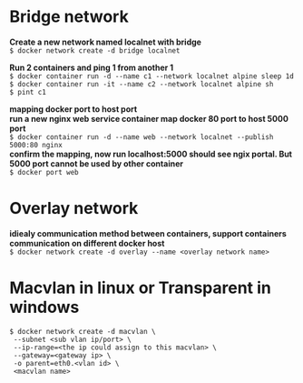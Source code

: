 # Bridge network
**Create a new network named localnet with bridge**  
`$ docker network create -d bridge localnet`  

**Run 2 containers and ping 1 from another 1**  
`$ docker container run -d --name c1 --network localnet alpine sleep 1d`  
`$ docker container run -it --name c2 --network localnet alpine sh`  
`$ pint c1`  
  
**mapping docker port to host port**  
**run a new nginx web service container map docker 80 port to host 5000 port**  
`$ docker container run -d --name web --network localnet --publish 5000:80 nginx`  
**confirm the mapping, now run localhost:5000 should see ngix portal. But 5000 port cannot be used by other container**  
`$ docker port web`  

# Overlay network  
**idiealy communication method between containers, support containers communication on different docker host**  
`$ docker network create -d overlay --name <overlay network name>`    
  
# Macvlan in linux or Transparent in windows  
`$ docker network create -d macvlan \`  
` --subnet <sub vlan ip/port> \`  
` --ip-range=<the ip could assign to this macvlan> \`  
` --gateway=<gateway ip> \`  
` -o parent=eth0.<vlan id> \`  
` <macvlan name>`

